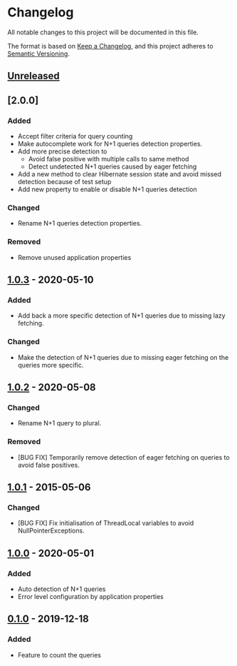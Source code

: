 # Changelog
All notable changes to this project will be documented in this file.

The format is based on [Keep a Changelog](https://keepachangelog.com/en/1.0.0/),
and this project adheres to [Semantic Versioning](https://semver.org/spec/v2.0.0.html).

## [Unreleased]

## [2.0.0]
### Added
- Accept filter criteria for query counting
- Make autocomplete work for N+1 queries detection properties.
- Add more precise detection to
    - Avoid false positive with multiple calls to same method
    - Detect undetected N+1 queries caused by eager fetching
- Add a new method to clear Hibernate session state and avoid missed detection because of test setup 
- Add new property to enable or disable N+1 queries detection

### Changed
- Rename N+1 queries detection properties.

### Removed
- Remove unused application properties

## [1.0.3] - 2020-05-10
### Added
- Add back a more specific detection of N+1 queries due to missing lazy fetching.

### Changed
- Make the detection of N+1 queries due to missing eager fetching on the queries more specific.

## [1.0.2] - 2020-05-08
### Changed
- Rename N+1 query to plural.

### Removed
- [BUG FIX] Temporarily remove detection of eager fetching on queries to avoid false positives.

## [1.0.1] - 2015-05-06
### Changed
- [BUG FIX] Fix initialisation of ThreadLocal variables to avoid NullPointerExceptions.

## [1.0.0] - 2020-05-01
### Added
- Auto detection of N+1  queries
- Error level configuration by application properties

## [0.1.0] - 2019-12-18
### Added
- Feature to count the queries

[Unreleased]: https://github.com/yannbriancon/spring-hibernate-query-utils/compare/v1.0.3...HEAD
[1.0.3]: https://github.com/yannbriancon/spring-hibernate-query-utils/compare/v1.0.2...v1.0.3
[1.0.2]: https://github.com/yannbriancon/spring-hibernate-query-utils/compare/v1.0.1...v1.0.2
[1.0.1]: https://github.com/yannbriancon/spring-hibernate-query-utils/compare/v1.0.0...v1.0.1
[1.0.0]: https://github.com/yannbriancon/spring-hibernate-query-utils/compare/v0.1.0...v1.0.0
[0.1.0]: https://github.com/yannbriancon/spring-hibernate-query-utils/tree/v0.1.0
